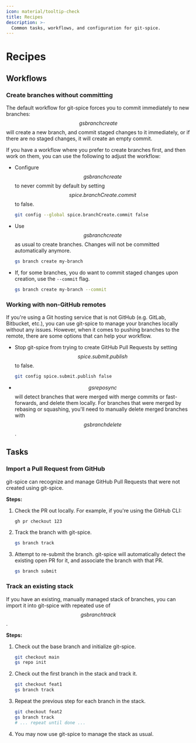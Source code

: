 ```yaml
---
icon: material/tooltip-check
title: Recipes
description: >-
  Common tasks, workflows, and configuration for git-spice.
---
```


# Recipes

## Workflows

### Create branches without committing

<!-- gs:version v0.5.0 -->

The default workflow for git-spice forces you to commit immediately
to new branches: $$gs branch create$$ will create a new branch,
and commit staged changes to it immediately,
or if there are no staged changes, it will create an empty commit.

If you have a workflow where you prefer to create branches first,
and then work on them, you can use the following to adjust the workflow:

- Configure $$gs branch create$$ to never commit by default
  by setting $$spice.branchCreate.commit$$ to false.

    ```bash
    git config --global spice.branchCreate.commit false
    ```

- Use $$gs branch create$$ as usual to create branches.
  Changes will not be committed automatically anymore.

    ```bash
    gs branch create my-branch
    ```

- If, for some branches, you do want to commit staged changes upon creation,
  use the `--commit` flag.

    ```bash
    gs branch create my-branch --commit
    ```

### Working with non-GitHub remotes

<!-- gs:version unreleased -->

If you're using a Git hosting service that is not GitHub
(e.g. GitLab, Bitbucket, etc.),
you can use git-spice to manage your branches locally without any issues.
However, when it comes to pushing branches to the remote,
there are some options that can help your workflow.

- Stop git-spice from trying to create GitHub Pull Requests
  by setting $$spice.submit.publish$$ to false.

    ```bash
    git config spice.submit.publish false
    ```

- $$gs repo sync$$ will detect branches that were merged
  with merge commits or fast-forwards, and delete them locally.
  For branches that were merged by rebasing or squashing,
  you'll need to manually delete merged branches with $$gs branch delete$$.

## Tasks

### Import a Pull Request from GitHub

git-spice can recognize and manage GitHub Pull Requests
that were not created using git-spice.

**Steps:**

1. Check the PR out locally.
   For example, if you're using the GitHub CLI:

    ```bash
    gh pr checkout 123
    ```

2. Track the branch with git-spice.

    ```bash
    gs branch track
    ```

3. Attempt to re-submit the branch.
   git-spice will automatically detect the existing open PR for it,
   and associate the branch with that PR.

    ```bash
    gs branch submit
    ```

### Track an existing stack

If you have an existing, manually managed stack of branches,
you can import it into git-spice with repeated use of $$gs branch track$$.

**Steps:**

1. Check out the base branch and initialize git-spice.

    ```bash
    git checkout main
    gs repo init
    ```

2. Check out the first branch in the stack and track it.

    ```bash
    git checkout feat1
    gs branch track
    ```

3. Repeat the previous step for each branch in the stack.

    ```bash
    git checkout feat2
    gs branch track
    # ... repeat until done ...
    ```

4. You may now use git-spice to manage the stack as usual.
